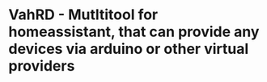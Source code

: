 # VahRD - Mutltitool for homeassistant, that can provide any devices via arduino or other virtual providers